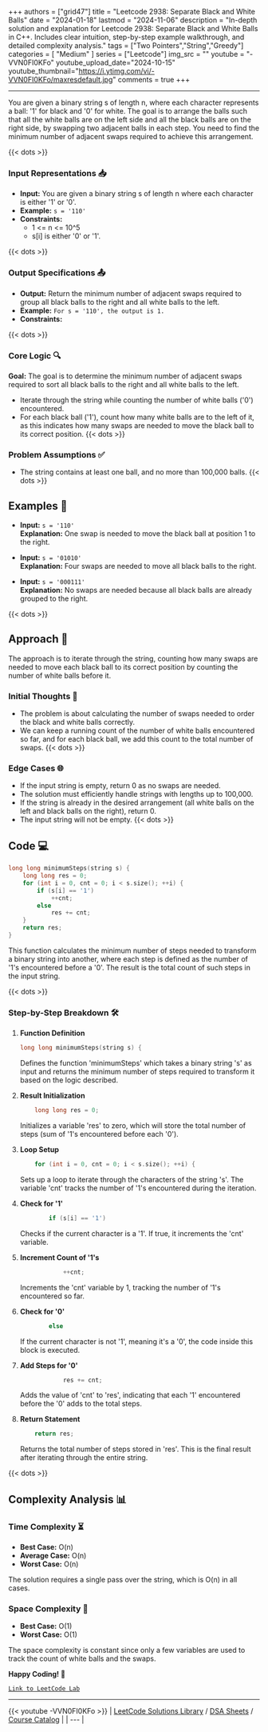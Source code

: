 
+++
authors = ["grid47"]
title = "Leetcode 2938: Separate Black and White Balls"
date = "2024-01-18"
lastmod = "2024-11-06"
description = "In-depth solution and explanation for Leetcode 2938: Separate Black and White Balls in C++. Includes clear intuition, step-by-step example walkthrough, and detailed complexity analysis."
tags = ["Two Pointers","String","Greedy"]
categories = [
    "Medium"
]
series = ["Leetcode"]
img_src = ""
youtube = "-VVN0FI0KFo"
youtube_upload_date="2024-10-15"
youtube_thumbnail="https://i.ytimg.com/vi/-VVN0FI0KFo/maxresdefault.jpg"
comments = true
+++



---
You are given a binary string s of length n, where each character represents a ball: '1' for black and '0' for white. The goal is to arrange the balls such that all the white balls are on the left side and all the black balls are on the right side, by swapping two adjacent balls in each step. You need to find the minimum number of adjacent swaps required to achieve this arrangement.
<!--more-->
{{< dots >}}
### Input Representations 📥
- **Input:** You are given a binary string s of length n where each character is either '1' or '0'.
- **Example:** `s = '110'`
- **Constraints:**
	- 1 <= n <= 10^5
	- s[i] is either '0' or '1'.

{{< dots >}}
### Output Specifications 📤
- **Output:** Return the minimum number of adjacent swaps required to group all black balls to the right and all white balls to the left.
- **Example:** `For s = '110', the output is 1.`
- **Constraints:**

{{< dots >}}
### Core Logic 🔍
**Goal:** The goal is to determine the minimum number of adjacent swaps required to sort all black balls to the right and all white balls to the left.

- Iterate through the string while counting the number of white balls ('0') encountered.
- For each black ball ('1'), count how many white balls are to the left of it, as this indicates how many swaps are needed to move the black ball to its correct position.
{{< dots >}}
### Problem Assumptions ✅
- The string contains at least one ball, and no more than 100,000 balls.
{{< dots >}}
## Examples 🧩
- **Input:** `s = '110'`  \
  **Explanation:** One swap is needed to move the black ball at position 1 to the right.

- **Input:** `s = '01010'`  \
  **Explanation:** Four swaps are needed to move all black balls to the right.

- **Input:** `s = '000111'`  \
  **Explanation:** No swaps are needed because all black balls are already grouped to the right.

{{< dots >}}
## Approach 🚀
The approach is to iterate through the string, counting how many swaps are needed to move each black ball to its correct position by counting the number of white balls before it.

### Initial Thoughts 💭
- The problem is about calculating the number of swaps needed to order the black and white balls correctly.
- We can keep a running count of the number of white balls encountered so far, and for each black ball, we add this count to the total number of swaps.
{{< dots >}}
### Edge Cases 🌐
- If the input string is empty, return 0 as no swaps are needed.
- The solution must efficiently handle strings with lengths up to 100,000.
- If the string is already in the desired arrangement (all white balls on the left and black balls on the right), return 0.
- The input string will not be empty.
{{< dots >}}
## Code 💻
```cpp
long long minimumSteps(string s) {
    long long res = 0;
    for (int i = 0, cnt = 0; i < s.size(); ++i) {
        if (s[i] == '1')
            ++cnt;
        else
            res += cnt;
    }
    return res;        
}
```

This function calculates the minimum number of steps needed to transform a binary string into another, where each step is defined as the number of '1's encountered before a '0'. The result is the total count of such steps in the input string.

{{< dots >}}
### Step-by-Step Breakdown 🛠️
1. **Function Definition**
	```cpp
	long long minimumSteps(string s) {
	```
	Defines the function 'minimumSteps' which takes a binary string 's' as input and returns the minimum number of steps required to transform it based on the logic described.

2. **Result Initialization**
	```cpp
	    long long res = 0;
	```
	Initializes a variable 'res' to zero, which will store the total number of steps (sum of '1's encountered before each '0').

3. **Loop Setup**
	```cpp
	    for (int i = 0, cnt = 0; i < s.size(); ++i) {
	```
	Sets up a loop to iterate through the characters of the string 's'. The variable 'cnt' tracks the number of '1's encountered during the iteration.

4. **Check for '1'**
	```cpp
	        if (s[i] == '1')
	```
	Checks if the current character is a '1'. If true, it increments the 'cnt' variable.

5. **Increment Count of '1's**
	```cpp
	            ++cnt;
	```
	Increments the 'cnt' variable by 1, tracking the number of '1's encountered so far.

6. **Check for '0'**
	```cpp
	        else
	```
	If the current character is not '1', meaning it's a '0', the code inside this block is executed.

7. **Add Steps for '0'**
	```cpp
	            res += cnt;
	```
	Adds the value of 'cnt' to 'res', indicating that each '1' encountered before the '0' adds to the total steps.

8. **Return Statement**
	```cpp
	    return res;        
	```
	Returns the total number of steps stored in 'res'. This is the final result after iterating through the entire string.

{{< dots >}}
## Complexity Analysis 📊
### Time Complexity ⏳
- **Best Case:** O(n)
- **Average Case:** O(n)
- **Worst Case:** O(n)

The solution requires a single pass over the string, which is O(n) in all cases.

### Space Complexity 💾
- **Best Case:** O(1)
- **Worst Case:** O(1)

The space complexity is constant since only a few variables are used to track the count of white balls and the swaps.

**Happy Coding! 🎉**


[`Link to LeetCode Lab`](https://leetcode.com/problems/separate-black-and-white-balls/description/)

---
{{< youtube -VVN0FI0KFo >}}
| [LeetCode Solutions Library](https://grid47.xyz/leetcode/) / [DSA Sheets](https://grid47.xyz/sheets/) / [Course Catalog](https://grid47.xyz/courses/) |
| --- |
